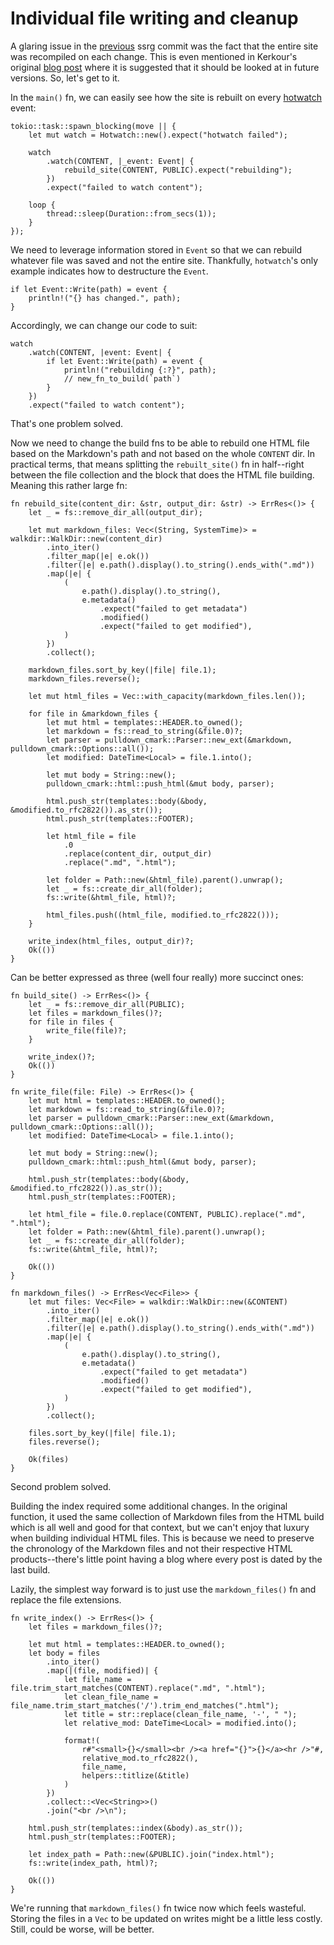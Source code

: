 # Individual file writing and cleanup

A glaring issue in the [previous](https://github.com/t56k/ssrg/commit/b31bc2837e1f4c0ee61ceb7433730af1242d2799) ssrg commit was the fact that the entire site was recompiled on each change. This is even mentioned in Kerkour's original [blog post](https://kerkour.com/rust-static-site-generator) where it is suggested that it should be looked at in future versions. So, let's get to it.

In the `main()` fn, we can easily see how the site is rebuilt on every [hotwatch](https://github.com/francesca64/hotwatch) event:

```
tokio::task::spawn_blocking(move || {
    let mut watch = Hotwatch::new().expect("hotwatch failed");

    watch
        .watch(CONTENT, |_event: Event| {
            rebuild_site(CONTENT, PUBLIC).expect("rebuilding");
        })
        .expect("failed to watch content");

    loop {
        thread::sleep(Duration::from_secs(1));
    }
});
```

We need to leverage information stored in `Event` so that we can rebuild whatever file was saved and not the entire site. Thankfully, `hotwatch`'s only example indicates how to destructure the `Event`.

```
if let Event::Write(path) = event {
    println!("{} has changed.", path);
}
```

Accordingly, we can change our code to suit:

```
watch
    .watch(CONTENT, |event: Event| {
        if let Event::Write(path) = event {
            println!("rebuilding {:?}", path);
            // new_fn_to_build(`path`)
        }
    })
    .expect("failed to watch content");
```

That's one problem solved.

Now we need to change the build fns to be able to rebuild one HTML file based on the Markdown's path and not based on the whole `CONTENT` dir. In practical terms, that means splitting the `rebuilt_site()` fn in half--right between the file collection and the block that does the HTML file building. Meaning this rather large fn:

```
fn rebuild_site(content_dir: &str, output_dir: &str) -> ErrRes<()> {
    let _ = fs::remove_dir_all(output_dir);

    let mut markdown_files: Vec<(String, SystemTime)> = walkdir::WalkDir::new(content_dir)
        .into_iter()
        .filter_map(|e| e.ok())
        .filter(|e| e.path().display().to_string().ends_with(".md"))
        .map(|e| {
            (
                e.path().display().to_string(),
                e.metadata()
                    .expect("failed to get metadata")
                    .modified()
                    .expect("failed to get modified"),
            )
        })
        .collect();

    markdown_files.sort_by_key(|file| file.1);
    markdown_files.reverse();

    let mut html_files = Vec::with_capacity(markdown_files.len());

    for file in &markdown_files {
        let mut html = templates::HEADER.to_owned();
        let markdown = fs::read_to_string(&file.0)?;
        let parser = pulldown_cmark::Parser::new_ext(&markdown, pulldown_cmark::Options::all());
        let modified: DateTime<Local> = file.1.into();

        let mut body = String::new();
        pulldown_cmark::html::push_html(&mut body, parser);

        html.push_str(templates::body(&body, &modified.to_rfc2822()).as_str());
        html.push_str(templates::FOOTER);

        let html_file = file
            .0
            .replace(content_dir, output_dir)
            .replace(".md", ".html");

        let folder = Path::new(&html_file).parent().unwrap();
        let _ = fs::create_dir_all(folder);
        fs::write(&html_file, html)?;

        html_files.push((html_file, modified.to_rfc2822()));
    }

    write_index(html_files, output_dir)?;
    Ok(())
}
```

Can be better expressed as three (well four really) more succinct ones:

```
fn build_site() -> ErrRes<()> {
    let _ = fs::remove_dir_all(PUBLIC);
    let files = markdown_files()?;
    for file in files {
        write_file(file)?;
    }

    write_index()?;
    Ok(())
}

fn write_file(file: File) -> ErrRes<()> {
    let mut html = templates::HEADER.to_owned();
    let markdown = fs::read_to_string(&file.0)?;
    let parser = pulldown_cmark::Parser::new_ext(&markdown, pulldown_cmark::Options::all());
    let modified: DateTime<Local> = file.1.into();

    let mut body = String::new();
    pulldown_cmark::html::push_html(&mut body, parser);

    html.push_str(templates::body(&body, &modified.to_rfc2822()).as_str());
    html.push_str(templates::FOOTER);

    let html_file = file.0.replace(CONTENT, PUBLIC).replace(".md", ".html");
    let folder = Path::new(&html_file).parent().unwrap();
    let _ = fs::create_dir_all(folder);
    fs::write(&html_file, html)?;

    Ok(())
}

fn markdown_files() -> ErrRes<Vec<File>> {
    let mut files: Vec<File> = walkdir::WalkDir::new(&CONTENT)
        .into_iter()
        .filter_map(|e| e.ok())
        .filter(|e| e.path().display().to_string().ends_with(".md"))
        .map(|e| {
            (
                e.path().display().to_string(),
                e.metadata()
                    .expect("failed to get metadata")
                    .modified()
                    .expect("failed to get modified"),
            )
        })
        .collect();

    files.sort_by_key(|file| file.1);
    files.reverse();

    Ok(files)
}
```

Second problem solved.

Building the index required some additional changes. In the original function, it used the same collection of Markdown files from the HTML build which is all well and good for that context, but we can't enjoy that luxury when building individual HTML files. This is because we need to preserve the chronology of the Markdown files and not their respective HTML products--there's little point having a blog where every post is dated by the last build.

Lazily, the simplest way forward is to just use the `markdown_files()` fn and replace the file extensions.

```
fn write_index() -> ErrRes<()> {
    let files = markdown_files()?;

    let mut html = templates::HEADER.to_owned();
    let body = files
        .into_iter()
        .map(|(file, modified)| {
            let file_name = file.trim_start_matches(CONTENT).replace(".md", ".html");
            let clean_file_name = file_name.trim_start_matches('/').trim_end_matches(".html");
            let title = str::replace(clean_file_name, '-', " ");
            let relative_mod: DateTime<Local> = modified.into();

            format!(
                r#"<small>{}</small><br /><a href="{}">{}</a><hr />"#,
                relative_mod.to_rfc2822(),
                file_name,
                helpers::titlize(&title)
            )
        })
        .collect::<Vec<String>>()
        .join("<br />\n");

    html.push_str(templates::index(&body).as_str());
    html.push_str(templates::FOOTER);

    let index_path = Path::new(&PUBLIC).join("index.html");
    fs::write(index_path, html)?;

    Ok(())
}
```

We're running that `markdown_files()` fn twice now which feels wasteful. Storing the files in a `Vec` to be updated on writes might be a little less costly. Still, could be worse, will be better.
